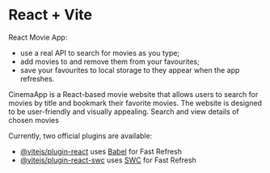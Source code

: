 # React + Vite

React Movie App:
- use a real API to search for movies as you type;
- add movies to and remove them from your favourites;
- save your favourites to local storage to they appear when the app refreshes.

CinemaApp is a React-based movie website that allows users to search for movies by title and bookmark their favorite movies. The website is designed to be user-friendly and visually appealing. Search and view details of chosen movies

Currently, two official plugins are available:

- [@vitejs/plugin-react](https://github.com/vitejs/vite-plugin-react/blob/main/packages/plugin-react/README.md) uses [Babel](https://babeljs.io/) for Fast Refresh
- [@vitejs/plugin-react-swc](https://github.com/vitejs/vite-plugin-react-swc) uses [SWC](https://swc.rs/) for Fast Refresh
